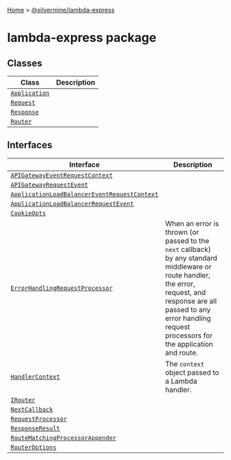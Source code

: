 [Home](./index) &gt; [@silvermine/lambda-express](./lambda-express.md)

# lambda-express package

## Classes

|  Class | Description |
|  --- | --- |
|  [`Application`](./lambda-express.application.md) |  |
|  [`Request`](./lambda-express.request.md) |  |
|  [`Response`](./lambda-express.response.md) |  |
|  [`Router`](./lambda-express.router.md) |  |

## Interfaces

|  Interface | Description |
|  --- | --- |
|  [`APIGatewayEventRequestContext`](./lambda-express.apigatewayeventrequestcontext.md) |  |
|  [`APIGatewayRequestEvent`](./lambda-express.apigatewayrequestevent.md) |  |
|  [`ApplicationLoadBalancerEventRequestContext`](./lambda-express.applicationloadbalancereventrequestcontext.md) |  |
|  [`ApplicationLoadBalancerRequestEvent`](./lambda-express.applicationloadbalancerrequestevent.md) |  |
|  [`CookieOpts`](./lambda-express.cookieopts.md) |  |
|  [`ErrorHandlingRequestProcessor`](./lambda-express.errorhandlingrequestprocessor.md) | When an error is thrown (or passed to the `next` callback) by any standard middleware or route handler, the error, request, and response are all passed to any error handling request processors for the application and route. |
|  [`HandlerContext`](./lambda-express.handlercontext.md) | The `context` object passed to a Lambda handler. |
|  [`IRouter`](./lambda-express.irouter.md) |  |
|  [`NextCallback`](./lambda-express.nextcallback.md) |  |
|  [`RequestProcessor`](./lambda-express.requestprocessor.md) |  |
|  [`ResponseResult`](./lambda-express.responseresult.md) |  |
|  [`RouteMatchingProcessorAppender`](./lambda-express.routematchingprocessorappender.md) |  |
|  [`RouterOptions`](./lambda-express.routeroptions.md) |  |

